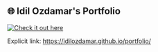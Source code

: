 ## 🌐 Idil Ozdamar's Portfolio

<a href="https://idilozdamar.github.io/portfolio/" target="_blank">
  <img src="https://img.shields.io/badge/Check%20it%20out%20here-1E90FF?style=for-the-badge&logoColor=white" alt="Check it out here">
</a>

Explicit link: https://idilozdamar.github.io/portfolio/